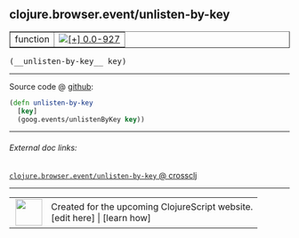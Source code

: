 ## clojure.browser.event/unlisten-by-key



 <table border="1">
<tr>
<td>function</td>
<td><a href="https://github.com/cljsinfo/cljs-api-docs/tree/0.0-927"><img valign="middle" alt="[+] 0.0-927" title="Added in 0.0-927" src="https://img.shields.io/badge/+-0.0--927-lightgrey.svg"></a> </td>
</tr>
</table>


 <samp>
(__unlisten-by-key__ key)<br>
</samp>

---







Source code @ [github](https://github.com/clojure/clojurescript/blob/r2030/src/cljs/clojure/browser/event.cljs#L71-L73):

```clj
(defn unlisten-by-key
  [key]
  (goog.events/unlistenByKey key))
```

<!--
Repo - tag - source tree - lines:

 <pre>
clojurescript @ r2030
└── src
    └── cljs
        └── clojure
            └── browser
                └── <ins>[event.cljs:71-73](https://github.com/clojure/clojurescript/blob/r2030/src/cljs/clojure/browser/event.cljs#L71-L73)</ins>
</pre>

-->

---



###### External doc links:

[`clojure.browser.event/unlisten-by-key` @ crossclj](http://crossclj.info/fun/clojure.browser.event.cljs/unlisten-by-key.html)<br>

---

 <table>
<tr><td>
<img valign="middle" align="right" width="48px" src="http://i.imgur.com/Hi20huC.png">
</td><td>
Created for the upcoming ClojureScript website.<br>
[edit here] | [learn how]
</td></tr></table>

[edit here]:https://github.com/cljsinfo/cljs-api-docs/blob/master/cljsdoc/clojure.browser.event/unlisten-by-key.cljsdoc
[learn how]:https://github.com/cljsinfo/cljs-api-docs/wiki/cljsdoc-files

<!--

This information was too distracting to show to readers, but I'll leave it
commented here since it is helpful to:

- pretty-print the data used to generate this document
- and show how to retrieve that data



The API data for this symbol:

```clj
{:ns "clojure.browser.event",
 :name "unlisten-by-key",
 :type "function",
 :signature ["[key]"],
 :source {:code "(defn unlisten-by-key\n  [key]\n  (goog.events/unlistenByKey key))",
          :title "Source code",
          :repo "clojurescript",
          :tag "r2030",
          :filename "src/cljs/clojure/browser/event.cljs",
          :lines [71 73]},
 :full-name "clojure.browser.event/unlisten-by-key",
 :full-name-encode "clojure.browser.event/unlisten-by-key",
 :history [["+" "0.0-927"]]}

```

Retrieve the API data for this symbol:

```clj
;; from Clojure REPL
(require '[clojure.edn :as edn])
(-> (slurp "https://raw.githubusercontent.com/cljsinfo/cljs-api-docs/catalog/cljs-api.edn")
    (edn/read-string)
    (get-in [:symbols "clojure.browser.event/unlisten-by-key"]))
```

-->
